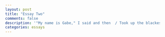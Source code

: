 ```yaml
---
layout: post
title: "Essay Two"
comments: false
description: '"My name is Gabe," I said and then  / Took up the blackest of my pens, ...'
categories: essays
---
```

